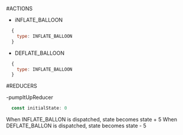 #ACTIONS

- iNFLATE_BALLOON
```javascript
  {
    type: INFLATE_BALLOON
  }
```
- DEFLATE_BALLOON
```javascript
  {
    type: INFLATE_BALLOON
  }
```

#REDUCERS

-pumpItUpReducer
```javascript
  const initialState: 0
```
When INFLATE_BALLON is dispatched, state becomes state + 5
When DEFLATE_BALLON is dispatched, state becomes state - 5